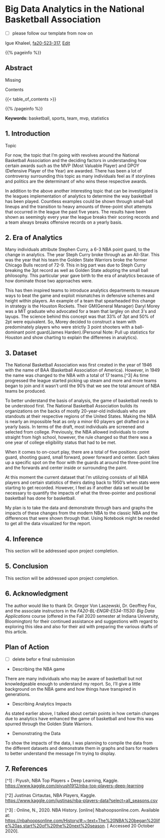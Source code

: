 # Big Data Analytics in the National Basketball Association

- [ ] please follow our template from now on


Igue Khaleel, [fa20-523-317](https://github.com/cybertraining-dsc/fa20-523-317/), [Edit](https://github.com/cybertraining-dsc/fa20-523-317/blob/master/report/report.md)

{{% pageinfo %}}

## Abstract

Missing

Contents

{{< table_of_contents >}}

{{% /pageinfo %}}

**Keywords:** basketball, sports, team, mvp, statistics

## 1. Introduction

Topic

For now, the topic that I’m going with revolves around the National Basketball Association and the deciding factors in understanding how certain awards such as the MVP (Most Valuable Player) and DPOY (Defensive Player of the Year) are awarded. There has been a lot of controversy surrounding this topic as many individuals feel as if storylines and politics are the determinant of who wins these respective awards. 

In addition to the above another interesting topic that can be investigated is the leagues implementation of analytics to determine the way basketball has been played. Countless examples could be shown through small-ball lineups and the transition to heavy amounts of three-point shot attempts that occurred in the league the past five years. The results have been shown as seemingly every year the league breaks their scoring records and a team always breaks offensive records on a yearly basis.


## 2. Era of Analytics


Many individuals attribute Stephen Curry, a 6-3 NBA point guard, to the change in analytics. The year Steph Curry broke through as an All-Star. This was the year that his team the Golden State Warriors broke the former Chicago Bulls record of 72-9. This in big part was due to Steph Curry breaking the 3pt record as well as Golden State adopting the small ball philosophy. This particular year gave birth to the era of analytics because of how dominate those two approaches were.

This has then inspired teams to introduce analytics departments to measure ways to beat the game and exploit mismatches in defensive schemes and height within players. An example of a team that spearheaded this change in strategy is the Houston Rockets. Their GM(General Manager) Daryl Morey was a MIT graduate who advocated for a team that largley on shot 3's and layups. The science behind this concept was that 33% of 3pt and 50% of 2pt were equivalent. So, Morey decided to construct a team with predominately players who were strictly 3 point shooters with a ball-dominant point guard(James Harden).(Personal Note: Pull up statistics for Houston and show charting to explain the differenes in analytics). 

## 3.  Dataset

The National Basketball Association was first created in the year of 1946 with the name of BAA (Basketball Association of America). However, in 1949 the name was changed to the NBA with a total of 17 teams.[^3] As time progressed the league started picking up steam and more and more teams began to join and it wasn’t until the 90’s that we see the total amount of NBA teams be produced.

To better understand the basis of analysis, the game of basketball needs to be understood first. The National Basketball Association builds its organizations on the backs of mostly 20-year-old individuals who are standouts at their respective regions of the United States. Making the NBA is nearly an impossible feat as only a minor 60 players get drafted on a yearly basis. In terms of the draft, most individuals are screened and selected from college. Previously, the NBA allowed individuals to come straight from high school, however, the rule changed so that there was a one year of college eligibility status that had to be met.

When it comes to on-court play, there are a total of five positions: point guard, shooting guard, small forward, power forward and center. Each takes up a specific spot on the floor with the guards at around the three-point line and the forwards and center inside or surrounding the paint.

At this moment the current dataset that I’m utilizing consists of all NBA players and certain statistics of theirs dating back to 1950’s when stats were starting to get recorded. However, I feel as if another data set would be necessary to quantify the impacts of what the three-pointer and positional basketball has done for basketball. 

My plan is to take the data and demonstrate through bars and graphs the impacts of these changes from the modern NBA to the classic NBA and the differences that were shown through that. Using Notebook might be needed to get all the data visualized for the report.


## 4. Inference

This section will be addressed upon project completion.

## 5. Conclusion

This section will be addressed upon project completion.

## 6. Acknowledgment

The author would like to thank Dr. Gregor Von Laszewski, Dr. Geoffrey Fox, and the associate instructors in the *FA20-BL-ENGR-E534-11530: Big Data Applications* course (offered in the Fall 2020 semester at Indiana University, Bloomington) for their continued assistance and suggestions with regard to exploring this idea and also for their aid with preparing the various drafts of this article.

## Plan of Action

- [ ] delete befor e final submission

-	Describing the NBA game

There are many individuals who may be aware of basketball but not knowledgeable enough to understand my report. So, I’ll give a little background on the NBA game and how things have transpired in generations.

-	Describing Analytics Impacts

As stated earlier above, I talked about certain points in how certain changes due to analytics have enhanced the game of basketball and how this was spurred through the Golden State Warriors.

-	Demonstrating the Data

To show the impacts of the data, I was planning to compile the data from the different datasets and demonstrate them in graphs and bars for readers to better understand the message I’m trying to display.



## 7. References

[^1] : Piyush, NBA Top Players + Deep Learning, Kaggle. https://www.kaggle.com/piyush1912/nba-top-players-deep-learning

[^2] Justinas Cirtautas, NBA Players, Kaggle. https://www.kaggle.com/justinas/nba-players-data?select=all_seasons.csv

[^3] : Online, N., 2020. NBA History. [online] Nbahoopsonline.com. Available at: https://nbahoopsonline.com/History/#:~:text=The%20NBA%20began%20life%20as,start%20of%20the%20next%20season. [ Accessed 20 October 2020].





